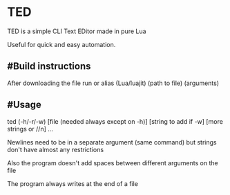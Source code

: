 # TED
TED is a simple CLI Text EDitor made in pure Lua

Useful for quick and easy automation.

#Build instructions
-----
After downloading the file run or alias (Lua/luajit) (path to file) (arguments)

#Usage
-----
ted (-h/-r/-w) [file (needed always except on -h)] [string to add if -w] [more strings or //n] ...

Newlines need to be in a separate argument (same command) but strings don't have almost any restrictions

Also the program doesn't add spaces between different arguments on the file

The program always writes at the end of a file
